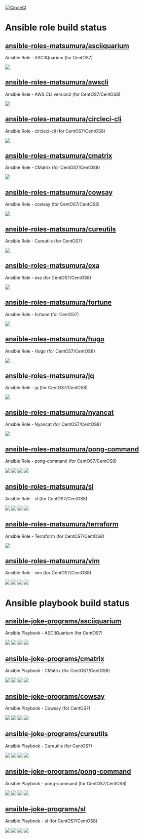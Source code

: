 [![CircleCI](https://circleci.com/gh/TomonoriMatsumura/scheduled-executor.svg?style=svg)](https://circleci.com/gh/TomonoriMatsumura/scheduled-executor)

# Ansible role build status

## [ansible-roles-matsumura/asciiquarium](https://github.com/ansible-roles-matsumura/asciiquarium)

Ansible Role - ASCIIQuarium (for CentOS7)

[![](https://github.com/ansible-roles-matsumura/asciiquarium/workflows/build/badge.svg)](https://github.com/ansible-roles-matsumura/asciiquarium/actions?query=workflow%3Abuild)

## [ansible-roles-matsumura/awscli](https://github.com/ansible-roles-matsumura/awscli)

Ansible Role - AWS CLI version2 (for CentOS7/CentOS8)

[![](https://github.com/ansible-roles-matsumura/awscli/workflows/build/badge.svg)](https://github.com/ansible-roles-matsumura/awscli/actions?query=workflow%3Abuild)

## [ansible-roles-matsumura/circleci-cli](https://github.com/ansible-roles-matsumura/circleci-cli)

Ansible Role - circleci-cli (for CentOS7/CentOS8)

[![](https://github.com/ansible-roles-matsumura/circleci-cli/workflows/build/badge.svg)](https://github.com/ansible-roles-matsumura/circleci-cli/actions?query=workflow%3Abuild)

## [ansible-roles-matsumura/cmatrix](https://github.com/ansible-roles-matsumura/cmatrix)

Ansible Role - CMatrix (for CentOS7/CentOS8)

[![](https://github.com/ansible-roles-matsumura/cmatrix/workflows/build/badge.svg)](https://github.com/ansible-roles-matsumura/cmatrix/actions?query=workflow%3Abuild)

## [ansible-roles-matsumura/cowsay](https://github.com/ansible-roles-matsumura/cowsay)

Ansible Role - cowsay (for CentOS7/CentOS8)

[![](https://github.com/ansible-roles-matsumura/cowsay/workflows/build/badge.svg)](https://github.com/ansible-roles-matsumura/cowsay/actions?query=workflow%3Abuild)


## [ansible-roles-matsumura/cureutils](https://github.com/ansible-roles-matsumura/cureutils)

Ansible Role - Cureutils (for CentOS7)

[![](https://github.com/ansible-roles-matsumura/cureutils/workflows/build/badge.svg)](https://github.com/ansible-roles-matsumura/cureutils/actions?query=workflow%3Abuild)

## [ansible-roles-matsumura/exa](https://github.com/ansible-roles-matsumura/exa)

Ansible Role - exa (for CentOS7/CentOS8)

[![](https://github.com/ansible-roles-matsumura/exa/workflows/build/badge.svg)](https://github.com/ansible-roles-matsumura/exa/actions?query=workflow%3Abuild)

## [ansible-roles-matsumura/fortune](https://github.com/ansible-roles-matsumura/fortune)

Ansible Role - fortune (for CentOS7)

[![](https://github.com/ansible-roles-matsumura/fortune/workflows/build/badge.svg)](https://github.com/ansible-roles-matsumura/fortune/actions?query=workflow%3Abuild)

## [ansible-roles-matsumura/hugo](https://github.com/ansible-roles-matsumura/hugo)

Ansible Role - Hugo (for CentOS7/CentOS8)

[![](https://github.com/ansible-roles-matsumura/hugo/workflows/build/badge.svg)](https://github.com/ansible-roles-matsumura/hugo/actions?query=workflow%3Abuild)

## [ansible-roles-matsumura/jq](https://github.com/ansible-roles-matsumura/jq)

Ansible Role - jq (for CentOS7/CentOS8)

[![](https://github.com/ansible-roles-matsumura/jq/workflows/build/badge.svg)](https://github.com/ansible-roles-matsumura/jq/actions?query=workflow%3Abuild)

## [ansible-roles-matsumura/nyancat](https://github.com/ansible-roles-matsumura/nyancat)

Ansible Role - Nyancat (for CentOS7/CentOS8)

[![](https://github.com/ansible-roles-matsumura/nyancat/workflows/build/badge.svg)](https://github.com/ansible-roles-matsumura/nyancat/actions?query=workflow%3Abuild)

## [ansible-roles-matsumura/pong-command](https://github.com/ansible-roles-matsumura/pong-command)

Ansible Role - pong-command (for CentOS7/CentOS8)

[![](https://github.com/ansible-roles-matsumura/pong-command/workflows/ansible-lint/badge.svg)](https://github.com/ansible-roles-matsumura/pong-command/actions?query=workflow%3Aansible-lint)
[![](https://github.com/ansible-roles-matsumura/pong-command/workflows/molecule/badge.svg)](https://github.com/ansible-roles-matsumura/pong-command/actions?query=workflow%3Amolecule)
[![](https://github.com/ansible-roles-matsumura/pong-command/workflows/trailing%20whitespace/badge.svg)](https://github.com/ansible-roles-matsumura/pong-command/actions?query=workflow%3A%22trailing+whitespace%22)
[![](https://github.com/ansible-roles-matsumura/pong-command/workflows/yamllint/badge.svg)](https://github.com/ansible-roles-matsumura/pong-command/actions?query=workflow%3Ayamllint)

## [ansible-roles-matsumura/sl](https://github.com/ansible-roles-matsumura/sl)

Ansible Role - sl (for CentOS7/CentOS8)

[![](https://github.com/ansible-roles-matsumura/sl/workflows/ansible-lint/badge.svg)](https://github.com/ansible-roles-matsumura/sl/actions?query=workflow%3Aansible-lint)
[![](https://github.com/ansible-roles-matsumura/sl/workflows/molecule/badge.svg)](https://github.com/ansible-roles-matsumura/sl/actions?query=workflow%3Amolecule)
[![](https://github.com/ansible-roles-matsumura/sl/workflows/trailing%20whitespace/badge.svg)](https://github.com/ansible-roles-matsumura/sl/actions?query=workflow%3A%22trailing+whitespace%22)
[![](https://github.com/ansible-roles-matsumura/sl/workflows/yamllint/badge.svg)](https://github.com/ansible-roles-matsumura/sl/actions?query=workflow%3Ayamllint)

## [ansible-roles-matsumura/terraform](https://github.com/ansible-roles-matsumura/terraform)

Ansible Role - Terraform (for CentOS7/CentOS8)

[![](https://github.com/ansible-roles-matsumura/terraform/workflows/build/badge.svg)](https://github.com/ansible-roles-matsumura/terraform/actions?query=workflow%3Abuild)

## [ansible-roles-matsumura/vim](https://github.com/ansible-roles-matsumura/vim)

Ansible Role - vim (for CentOS7/CentOS8)

[![](https://github.com/ansible-roles-matsumura/vim/workflows/ansible-lint/badge.svg)](https://github.com/ansible-roles-matsumura/vim/actions?query=workflow%3Aansible-lint)
[![](https://github.com/ansible-roles-matsumura/vim/workflows/molecule/badge.svg)](https://github.com/ansible-roles-matsumura/vim/actions?query=workflow%3Amolecule)
[![](https://github.com/ansible-roles-matsumura/vim/workflows/trailing%20whitespace/badge.svg)](https://github.com/ansible-roles-matsumura/vim/actions?query=workflow%3A%22trailing+whitespace%22)
[![](https://github.com/ansible-roles-matsumura/vim/workflows/yamllint/badge.svg)](https://github.com/ansible-roles-matsumura/vim/actions?query=workflow%3Ayamllint)

# Ansible playbook build status

## [ansible-joke-programs/asciiquarium](https://github.com/ansible-joke-programs/asciiquarium)

Ansible Playbook - ASCIIQuarium (for CentOS7)

[![](https://github.com/ansible-joke-programs/asciiquarium/workflows/ansible-lint/badge.svg)](https://github.com/ansible-joke-programs/asciiquarium/actions?query=workflow%3Aansible-lint)
[![](https://github.com/ansible-joke-programs/asciiquarium/workflows/molecule/badge.svg)](https://github.com/ansible-joke-programs/asciiquarium/actions?query=workflow%3Amolecule)
[![](https://github.com/ansible-joke-programs/asciiquarium/workflows/trailing%20whitespace/badge.svg)](https://github.com/ansible-joke-programs/asciiquarium/actions?query=workflow%3A%22trailing+whitespace%22)
[![](https://github.com/ansible-joke-programs/asciiquarium/workflows/yamllint/badge.svg)](https://github.com/ansible-joke-programs/asciiquarium/actions?query=workflow%3Ayamllint)

## [ansible-joke-programs/cmatrix](https://github.com/ansible-joke-programs/cmatrix)

Ansible Playbook - CMatrix (for CentOS7/CentOS8)

[![](https://github.com/ansible-joke-programs/cmatrix/workflows/ansible-lint/badge.svg)](https://github.com/ansible-joke-programs/cmatrix/actions?query=workflow%3Aansible-lint)
[![](https://github.com/ansible-joke-programs/cmatrix/workflows/molecule/badge.svg)](https://github.com/ansible-joke-programs/cmatrix/actions?query=workflow%3Amolecule)
[![](https://github.com/ansible-joke-programs/cmatrix/workflows/trailing%20whitespace/badge.svg)](https://github.com/ansible-joke-programs/cmatrix/actions?query=workflow%3A%22trailing+whitespace%22)
[![](https://github.com/ansible-joke-programs/cmatrix/workflows/yamllint/badge.svg)](https://github.com/ansible-joke-programs/cmatrix/actions?query=workflow%3Ayamllint)

## [ansible-joke-programs/cowsay](https://github.com/ansible-joke-programs/cowsay)

Ansible Playbook - Cowsay (for CentOS7)

[![](https://github.com/ansible-joke-programs/cowsay/workflows/ansible-lint/badge.svg)](https://github.com/ansible-joke-programs/cowsay/actions?query=workflow%3Aansible-lint)
[![](https://github.com/ansible-joke-programs/cowsay/workflows/molecule/badge.svg)](https://github.com/ansible-joke-programs/cowsay/actions?query=workflow%3Amolecule)
[![](https://github.com/ansible-joke-programs/cowsay/workflows/trailing%20whitespace/badge.svg)](https://github.com/ansible-joke-programs/cowsay/actions?query=workflow%3A%22trailing+whitespace%22)
[![](https://github.com/ansible-joke-programs/cowsay/workflows/yamllint/badge.svg)](https://github.com/ansible-joke-programs/cowsay/actions?query=workflow%3Ayamllint)

## [ansible-joke-programs/cureutils](https://github.com/ansible-joke-programs/cureutils)

Ansible Playbook - Cureutils (for CentOS7)

[![](https://github.com/ansible-joke-programs/cureutils/workflows/ansible-lint/badge.svg)](https://github.com/ansible-joke-programs/cureutils/actions?query=workflow%3Aansible-lint)
[![](https://github.com/ansible-joke-programs/cureutils/workflows/molecule/badge.svg)](https://github.com/ansible-joke-programs/cureutils/actions?query=workflow%3Amolecule)
[![](https://github.com/ansible-joke-programs/cureutils/workflows/trailing%20whitespace/badge.svg)](https://github.com/ansible-joke-programs/cureutils/actions?query=workflow%3A%22trailing+whitespace%22)
[![](https://github.com/ansible-joke-programs/cureutils/workflows/yamllint/badge.svg)](https://github.com/ansible-joke-programs/cureutils/actions?query=workflow%3Ayamllint)

## [ansible-joke-programs/pong-command](https://github.com/ansible-joke-programs/pong-command)

Ansible Playbook - pong-command (for CentOS7/CentOS8)

[![](https://github.com/ansible-joke-programs/pong-command/workflows/ansible-lint/badge.svg)](https://github.com/ansible-joke-programs/pong-command/actions?query=workflow%3Aansible-lint)
[![](https://github.com/ansible-joke-programs/pong-command/workflows/molecule/badge.svg)](https://github.com/ansible-joke-programs/pong-command/actions?query=workflow%3Amolecule)
[![](https://github.com/ansible-joke-programs/pong-command/workflows/trailing%20whitespace/badge.svg)](https://github.com/ansible-joke-programs/pong-command/actions?query=workflow%3A%22trailing+whitespace%22)
[![](https://github.com/ansible-joke-programs/pong-command/workflows/yamllint/badge.svg)](https://github.com/ansible-joke-programs/pong-command/actions?query=workflow%3Ayamllint)

## [ansible-joke-programs/sl](https://github.com/ansible-joke-programs/sl)

Ansible Playbook - sl (for CentOS7/CentOS8)

[![](https://github.com/ansible-joke-programs/sl/workflows/ansible-lint/badge.svg)](https://github.com/ansible-joke-programs/sl/actions?query=workflow%3Aansible-lint)
[![](https://github.com/ansible-joke-programs/sl/workflows/molecule/badge.svg)](https://github.com/ansible-joke-programs/sl/actions?query=workflow%3Amolecule)
[![](https://github.com/ansible-joke-programs/sl/workflows/trailing%20whitespace/badge.svg)](https://github.com/ansible-joke-programs/sl/actions?query=workflow%3A%22trailing+whitespace%22)
[![](https://github.com/ansible-joke-programs/sl/workflows/yamllint/badge.svg)](https://github.com/ansible-joke-programs/sl/actions?query=workflow%3Ayamllint)
